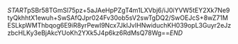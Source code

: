 $START$pSBr58TGmSl75pz+5aJAeHpPZgT4m1LXVbj6/iJ0iYVW5tEY2Xk7Ne9tyQkhhtX1ewuh+SwSAfQJpr024Fv30ob5sV2swTgDQ2/SwOEJcS+8wZ71MESLkpWMThbqog6E9iR8yrPewI9Ncx7JklJvIHNwiduchKH039opL3Guyr2eJzzbcHLKy3eBjAkcYUoKh2YXk5J4p6kz6RdMsQ78Wg==$END$